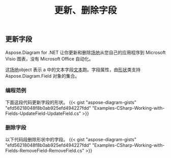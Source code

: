 ﻿---
title: 更新、删除字段
type: docs
weight: 20
url: /zh/net/update-remove-fields/
description: 本节说明如何更新或删除字段。
---
## **更新字段**
Aspose.Diagram for .NET 让你更新和删除[场地](https://reference.aspose.com/diagram/net/aspose.diagram/field)从您自己的应用程序到 Microsoft Visio 图表，没有 Microsoft Office 自动化。

这[场地](https://reference.aspose.com/diagram/net/aspose.diagram/field)object 表示 a 中的文本字段[文本](https://reference.aspose.com/diagram/net/aspose.diagram/text)跑。字段属性，由[形状](http://www.aspose.com/api/net/diagram/aspose.diagram/shape)类支持 Aspose.Diagram.Field 对象的集合。
### **编程范例**
下面这段代码更新字段的形状。
{{< gist "aspose-diagram-gists" "efd56218048f8b0ab925efd494227fdd" "Examples-CSharp-Working-with-Fields-UpdateField-UpdateField.cs" >}}

### **删除字段**
以下代码段删除形状中的字段。
{{< gist "aspose-diagram-gists" "efd56218048f8b0ab925efd494227fdd" "Examples-CSharp-Working-with-Fields-RemoveField-RemoveField.cs" >}}
